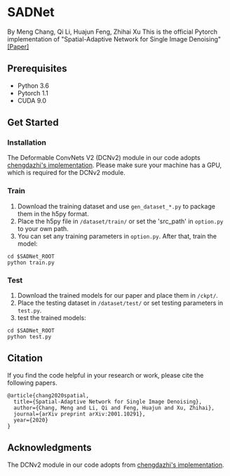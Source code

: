 # SADNet
By Meng Chang, Qi Li, Huajun Feng, Zhihai Xu 
This is the official Pytorch implementation of "Spatial-Adaptive Network for Single Image Denoising" [[Paper]](https://arxiv.org/abs/2001.10291)

## Prerequisites
* Python 3.6
* Pytorch 1.1
* CUDA 9.0

## Get Started
### Installation
The Deformable ConvNets V2 (DCNv2) module in our code adopts  [chengdazhi's implementation](https://github.com/chengdazhi/Deformable-Convolution-V2-PyTorch).
Please make sure your machine has a GPU, which is required for the DCNv2 module.

### Train
1. Download the training dataset and use `gen_dataset_*.py` to package them in the h5py format.
2. Place the h5py file in `/dataset/train/` or set the 'src_path' in `option.py` to your own path.
3. You can set any training parameters in `option.py`. After that, train the model:
```
cd $SADNet_ROOT
python train.py
```

### Test
1. Download the trained models for our paper and place them in `/ckpt/`.
2. Place the testing dataset in `/dataset/test/` or set testing parameters in `test.py`.
3. test the trained models:
```
cd $SADNet_ROOT
python test.py
```

## Citation
If you find the code helpful in your research or work, please cite the following papers.
```
@article{chang2020spatial,
  title={Spatial-Adaptive Network for Single Image Denoising},
  author={Chang, Meng and Li, Qi and Feng, Huajun and Xu, Zhihai},
  journal={arXiv preprint arXiv:2001.10291},
  year={2020}
}
```

## Acknowledgments
The DCNv2 module in our code adopts from [chengdazhi's implementation](https://github.com/chengdazhi/Deformable-Convolution-V2-PyTorch).
